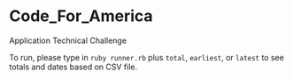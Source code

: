# Code_For_America
Application Technical Challenge

To run, please type in `ruby runner.rb` plus `total`, `earliest`, or `latest` to see totals and dates based on CSV file. 
